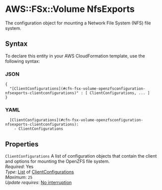 # AWS::FSx::Volume NfsExports<a name="aws-properties-fsx-volume-openzfsconfiguration-nfsexports"></a>

The configuration object for mounting a Network File System \(NFS\) file system\. 

## Syntax<a name="aws-properties-fsx-volume-openzfsconfiguration-nfsexports-syntax"></a>

To declare this entity in your AWS CloudFormation template, use the following syntax:

### JSON<a name="aws-properties-fsx-volume-openzfsconfiguration-nfsexports-syntax.json"></a>

```
{
  "[ClientConfigurations](#cfn-fsx-volume-openzfsconfiguration-nfsexports-clientconfigurations)" : [ ClientConfigurations, ... ]
}
```

### YAML<a name="aws-properties-fsx-volume-openzfsconfiguration-nfsexports-syntax.yaml"></a>

```
  [ClientConfigurations](#cfn-fsx-volume-openzfsconfiguration-nfsexports-clientconfigurations): 
    - ClientConfigurations
```

## Properties<a name="aws-properties-fsx-volume-openzfsconfiguration-nfsexports-properties"></a>

`ClientConfigurations`  <a name="cfn-fsx-volume-openzfsconfiguration-nfsexports-clientconfigurations"></a>
A list of configuration objects that contain the client and options for mounting the OpenZFS file system\.   
*Required*: Yes  
*Type*: [List](aws-properties-fsx-volume-openzfsconfiguration-nfsexports-clientconfigurations.md) of [ClientConfigurations](aws-properties-fsx-volume-openzfsconfiguration-nfsexports-clientconfigurations.md)  
*Maximum*: `25`  
*Update requires*: [No interruption](https://docs.aws.amazon.com/AWSCloudFormation/latest/UserGuide/using-cfn-updating-stacks-update-behaviors.html#update-no-interrupt)
